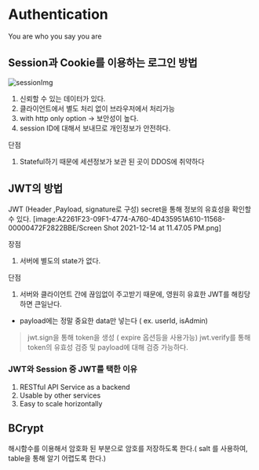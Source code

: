 # Authentication

You are who you say you are

## Session과 Cookie를 이용하는 로그인 방법

<img src="./src/session.png" alt="sessionImg"></img>

1. 신뢰할 수 있는 데이터가 있다.
2. 클라이언트에서 별도 처리 없이 브라우저에서 처리가능
3. with http only option -> 보안성이 높다.
4. session ID에 대해서 보내므로 개인정보가 안전하다.

단점

1. Stateful하기 때문에 세션정보가 보관 된 곳이 DDOS에 취약하다

## JWT의 방법

JWT (Header ,Payload, signature로 구성) secret을 통해 정보의 유효성을 확인할 수 있다.
[image:A2261F23-09F1-4774-A760-4D435951A610-11568-00000472F2822BBE/Screen Shot 2021-12-14 at 11.47.05 PM.png]

장점

1. 서버에 별도의 state가 없다.

단점

1. 서버와 클라이언트 간에 끊임없이 주고받기 때문에, 영원히 유효한 JWT를 해킹당하면 큰일난다.

- payload에는 정말 중요한 data만 넣는다 ( ex. userId, isAdmin)

> jwt.sign을 통해 token을 생성 ( expire 옵션등을 사용가능)
> jwt.verify를 통해 token의 유효성 검증 및 payload에 대해 검증 가능하다.

### JWT와 Session 중 JWT를 택한 이유

1. RESTful API Service as a backend
2. Usable by other services
3. Easy to scale horizontally

## BCrypt

해시함수를 이용해서 암호화 된 부분으로 암호를 저장하도록 한다.( salt 를 사용하여, table을 통해 알기 어렵도록 한다.)
